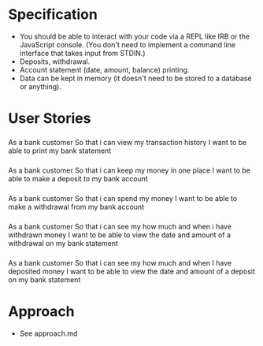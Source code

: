 # Specification

* You should be able to interact with your code via a REPL like IRB or the JavaScript console. (You don't need to implement a command line interface that takes input from STDIN.)
* Deposits, withdrawal.
* Account statement (date, amount, balance) printing.
* Data can be kept in memory (it doesn't need to be stored to a database or anything).


# User Stories

###
As a bank customer
So that i can view my transaction history
I want to be able to print my bank statement
###

###
As a bank customer
So that i can keep my money in one place
I want to be able to make a deposit to my bank account
###

###
As a bank customer
So that i can spend my money
I want to be able to make a withdrawal from my bank account
###

###
As a bank customer
So that i can see my how much and when i have withdrawn money
I want to be able to view the date and amount of a withdrawal on my bank statement
###

###
As a bank customer
So that i can see my how much and when I have deposited money
I want to be able to view the date and amount of a deposit on my bank statement
###

# Approach
* See approach.md
